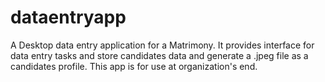 # dataentryapp
A Desktop data entry application for a Matrimony.  It provides interface for data entry tasks and store candidates data and generate a .jpeg file as a candidates profile. This app is for use at organization's end. 
